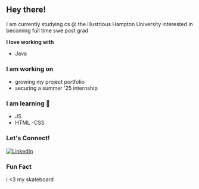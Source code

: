 ## Hey there!

I am currently studying cs @ the illustrious Hampton University interested in becoming full time swe post grad


**I love working with**

- Java

### I am working on 

- growing my project portfolio
- securing a summer '25 internship

###  I am learning 🌱

- JS
- HTML
-CSS

###  Let's Connect!

<div display="flex">
  <a href="https://www.linkedin.com/in/copernic-mensah-5b4282316/">
    <img src="https://img.shields.io/badge/linkedin-%230077B5.svg?style=for-the-badge&logo=linkedin&logoColor=white" alt="LinkedIn"/>
  </a>
</div>

### Fun Fact

i <3 my skateboard
